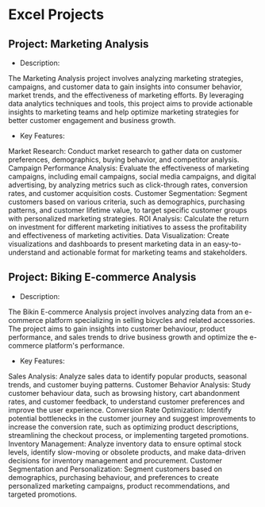 # Excel Projects

## __Project: Marketing Analysis__

- Description:
  
The Marketing Analysis project involves analyzing marketing strategies, campaigns, and customer data to gain insights into consumer behavior, market trends, and the effectiveness of marketing efforts. By leveraging data analytics techniques and tools, this project aims to provide actionable insights to marketing teams and help optimize marketing strategies for better customer engagement and business growth.

- Key Features:

Market Research: Conduct market research to gather data on customer preferences, demographics, buying behavior, and competitor analysis.
Campaign Performance Analysis: Evaluate the effectiveness of marketing campaigns, including email campaigns, social media campaigns, and digital advertising, by analyzing metrics such as click-through rates, conversion rates, and customer acquisition costs.
Customer Segmentation: Segment customers based on various criteria, such as demographics, purchasing patterns, and customer lifetime value, to target specific customer groups with personalized marketing strategies.
ROI Analysis: Calculate the return on investment for different marketing initiatives to assess the profitability and effectiveness of marketing activities.
Data Visualization: Create visualizations and dashboards to present marketing data in an easy-to-understand and actionable format for marketing teams and stakeholders.

## __Project: Biking E-commerce Analysis__

- Description:

The Bikin E-commerce Analysis project involves analyzing data from an e-commerce platform specializing in selling bicycles and related accessories. The project aims to gain insights into customer behaviour, product performance, and sales trends to drive business growth and optimize the e-commerce platform's performance.

- Key Features:

Sales Analysis: Analyze sales data to identify popular products, seasonal trends, and customer buying patterns.
Customer Behavior Analysis: Study customer behaviour data, such as browsing history, cart abandonment rates, and customer feedback, to understand customer preferences and improve the user experience.
Conversion Rate Optimization: Identify potential bottlenecks in the customer journey and suggest improvements to increase the conversion rate, such as optimizing product descriptions, streamlining the checkout process, or implementing targeted promotions.
Inventory Management: Analyze inventory data to ensure optimal stock levels, identify slow-moving or obsolete products, and make data-driven decisions for inventory management and procurement.
Customer Segmentation and Personalization: Segment customers based on demographics, purchasing behaviour, and preferences to create personalized marketing campaigns, product recommendations, and targeted promotions.
